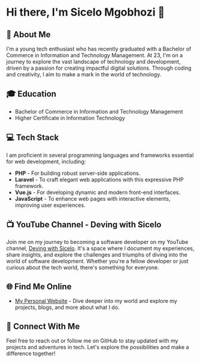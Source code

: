 # Hi there, I'm Sicelo Mgobhozi 👋

## 🚀 About Me
I'm a young tech enthusiast who has recently graduated with a Bachelor of Commerce in Information and Technology Management. At 23, I'm on a journey to explore the vast landscape of technology and development, driven by a passion for creating impactful digital solutions. Through coding and creativity, I aim to make a mark in the world of technology.

## 🎓 Education
- Bachelor of Commerce in Information and Technology Management
- Higher Certificate in Information Technology

## 💻 Tech Stack
I am proficient in several programming languages and frameworks essential for web development, including:
- **PHP** - For building robust server-side applications.
- **Laravel** - To craft elegant web applications with this expressive PHP framework.
- **Vue.js** - For developing dynamic and modern front-end interfaces.
- **JavaScript** - To enhance web pages with interactive elements, improving user experiences.

## 📺 YouTube Channel - Deving with Sicelo
Join me on my journey to becoming a software developer on my YouTube channel, [Deving with Sicelo](https://www.youtube.com/channel/UC6jnOB1tboMPYtkOAwWHh9g). It's a space where I document my experiences, share insights, and explore the challenges and triumphs of diving into the world of software development. Whether you're a fellow developer or just curious about the tech world, there's something for everyone.

## 🌐 Find Me Online
- [My Personal Website](https://sicelomgobhozi.netlify.app/) - Dive deeper into my world and explore my projects, blogs, and more about what I do.

## 🤝 Connect With Me
Feel free to reach out or follow me on GitHub to stay updated with my projects and adventures in tech. Let's explore the possibilities and make a difference together!

